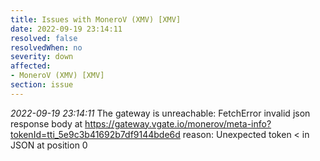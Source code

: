 ```yaml
---
title: Issues with MoneroV (XMV) [XMV]
date: 2022-09-19 23:14:11
resolved: false
resolvedWhen: no
severity: down
affected:
- MoneroV (XMV) [XMV]
section: issue
---
```


*2022-09-19 23:14:11* The gateway is unreachable: FetchError invalid json response body at https://gateway.vgate.io/monerov/meta-info?tokenId=tti_5e9c3b41692b7df9144bde6d reason: Unexpected token < in JSON at position 0